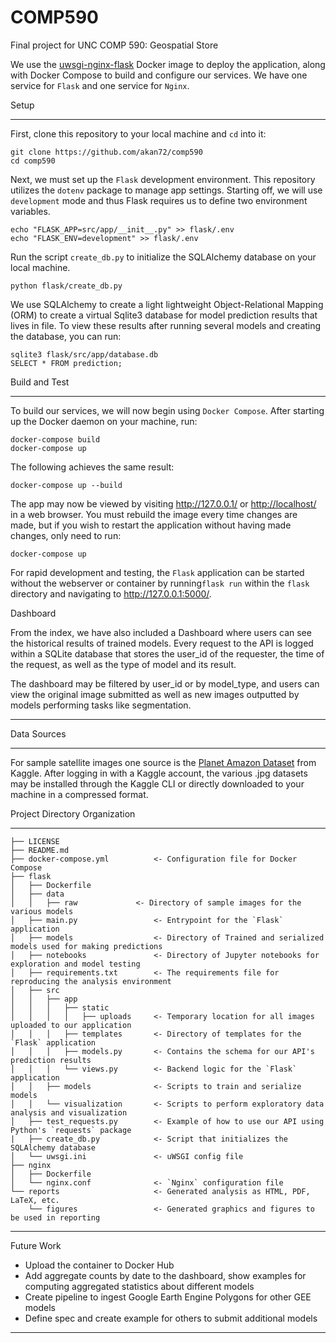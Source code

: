 COMP590
==============================

Final project for UNC COMP 590: Geospatial Store

We use the [uwsgi-nginx-flask](https://hub.docker.com/r/tiangolo/uwsgi-nginx-flask/) Docker image to deploy the application, along with Docker Compose to build and configure our services. We have one service for `Flask` and one service for `Nginx`.

Setup

------------
First, clone this repository to your local machine and `cd` into it:

```{shell}
git clone https://github.com/akan72/comp590
cd comp590
```

Next, we must set up the `Flask` development environment. This repository utilizes the `dotenv` package to manage app settings.
Starting off, we will use `development` mode and thus Flask requires us to define two environment variables.

```{shell}
echo "FLASK_APP=src/app/__init__.py" >> flask/.env
echo "FLASK_ENV=development" >> flask/.env
```

Run the script `create_db.py` to initialize the SQLAlchemy database on your local machine.

```{shell}
python flask/create_db.py
```

We use SQLAlchemy to create a light lightweight Object-Relational Mapping (ORM) to create a virtual Sqlite3 database for model
prediction results that lives in file. To view these results after running several models and creating the database,
you can run:

```{shell}
sqlite3 flask/src/app/database.db
SELECT * FROM prediction;
```

Build and Test

------------
To build our services, we will now begin using `Docker Compose`. After starting up the Docker daemon on your machine, run:

```{shell}
docker-compose build
docker-compose up
```

The following achieves the same result:

```{shell}
docker-compose up --build
```

The app may now be viewed by visiting <http://127.0.0.1/> or <http://localhost/> in a web browser.
You must rebuild the image every time changes are made, but if you wish to restart the application without having made changes, only need to run:

```{shell}
docker-compose up
```

For rapid development and testing, the `Flask` application can be started without the webserver or container by running`flask run` within the `flask` directory and navigating to <http://127.0.0.1:5000/>.

Dashboard

From the index, we have also included a Dashboard where users can see the historical results of trained models. Every request to the API is logged within a SQLite database that stores the user_id of the requester, the time of the request, as well as the type of model and its result.

The dashboard may be filtered by user_id or by model_type, and users can view the original image submitted as well as new images outputted by models performing tasks like segmentation.

------------

Data Sources

------------
For sample satellite images one source is the [Planet Amazon Dataset](https://www.kaggle.com/c/planet-understanding-the-amazon-from-space/data) from Kaggle. After logging in with a Kaggle account, the various .jpg datasets may be installed through the Kaggle CLI or directly downloaded to your machine in a compressed format.

Project Directory Organization

------------


```{markdown}
├── LICENSE
├── README.md
├── docker-compose.yml          <- Configuration file for Docker Compose
├── flask
│   ├── Dockerfile
│   ├── data
│   │   ├── raw             <- Directory of sample images for the various models
│   ├── main.py                 <- Entrypoint for the `Flask` application
│   ├── models                  <- Directory of Trained and serialized models used for making predictions
│   ├── notebooks               <- Directory of Jupyter notebooks for exploration and model testing
│   ├── requirements.txt        <- The requirements file for reproducing the analysis environment
│   ├── src
│   │   ├── app
│   │   │   ├── static
│   │   │   │   ├── uploads     <- Temporary location for all images uploaded to our application
│   │   │   ├── templates       <- Directory of templates for the `Flask` application
│   │   │   ├── models.py       <- Contains the schema for our API's prediction results
│   │   │   └── views.py        <- Backend logic for the `Flask` application
│   │   ├── models              <- Scripts to train and serialize models
│   │   └── visualization       <- Scripts to perform exploratory data analysis and visualization
│   ├── test_requests.py        <- Example of how to use our API using Python's `requests` package
|   ├── create_db.py            <- Script that initializes the SQLAlchemy database
│   └── uwsgi.ini               <- uWSGI config file
├── nginx
│   ├── Dockerfile
│   └── nginx.conf              <- `Nginx` configuration file
└── reports                     <- Generated analysis as HTML, PDF, LaTeX, etc.
    └── figures                 <- Generated graphics and figures to be used in reporting

```

------------

Future Work

- Upload the container to Docker Hub
- Add aggregate counts by date to the dashboard, show examples for computing aggregated statistics about different models
- Create pipeline to ingest Google Earth Engine Polygons for other GEE models
- Define spec and create example for others to submit additional models

------------
